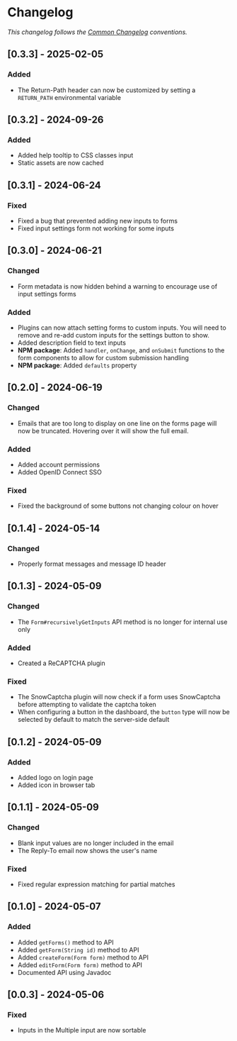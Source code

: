 # Changelog

_This changelog follows the [Common Changelog](https://common-changelog.org/) conventions._

## [0.3.3] - 2025-02-05

### Added

- The Return-Path header can now be customized by setting a `RETURN_PATH` environmental variable

## [0.3.2] - 2024-09-26

### Added

- Added help tooltip to CSS classes input
- Static assets are now cached

## [0.3.1] - 2024-06-24

### Fixed

- Fixed a bug that prevented adding new inputs to forms
- Fixed input settings form not working for some inputs

## [0.3.0] - 2024-06-21

### Changed

- Form metadata is now hidden behind a warning to encourage use of input settings forms

### Added

- Plugins can now attach setting forms to custom inputs. You will need to remove and re-add custom inputs for the settings button to show.
- Added description field to text inputs
- **NPM package**: Added `handler`, `onChange`, and `onSubmit` functions to the form components to allow for custom submission handling
- **NPM package**: Added `defaults` property

## [0.2.0] - 2024-06-19

### Changed

- Emails that are too long to display on one line on the forms page will now be truncated. Hovering over it will show the full email.

### Added

- Added account permissions
- Added OpenID Connect SSO

### Fixed

- Fixed the background of some buttons not changing colour on hover

## [0.1.4] - 2024-05-14

### Changed

- Properly format messages and message ID header

## [0.1.3] - 2024-05-09

### Changed

- The `Form#recursivelyGetInputs` API method is no longer for internal use only

### Added

- Created a ReCAPTCHA plugin

### Fixed

- The SnowCaptcha plugin will now check if a form uses SnowCaptcha before attempting to validate the captcha token
- When configuring a button in the dashboard, the `button` type will now be selected by default to match the server-side default

## [0.1.2] - 2024-05-09

### Added

- Added logo on login page
- Added icon in browser tab

## [0.1.1] - 2024-05-09

### Changed

- Blank input values are no longer included in the email
- The Reply-To email now shows the user's name

### Fixed

- Fixed regular expression matching for partial matches

## [0.1.0] - 2024-05-07

### Added

- Added `getForms()` method to API
- Added `getForm(String id)` method to API
- Added `createForm(Form form)` method to API
- Added `editForm(Form form)` method to API
- Documented API using Javadoc

## [0.0.3] - 2024-05-06

### Fixed

- Inputs in the Multiple input are now sortable